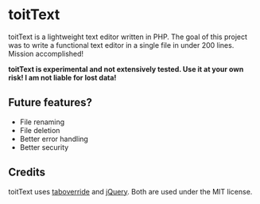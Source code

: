 # toitText
toitText is a lightweight text editor written in PHP. The goal of this project was to write a functional text editor in a single file in under 200 lines. Mission accomplished!

<strong>toitText is experimental and not extensively tested. Use it at your own risk! I am not liable for lost data!</strong>

<h2>Future features?</h2>
<ul>
  <li>File renaming</li>
  <li>File deletion</li>
  <li>Better error handling</li>
  <li>Better security</li>
</ul>

<h2>Credits</h2>
toitText uses <a href = 'https://github.com/wjbryant/taboverride'>taboverride</a> and <a href = 'https://jquery.org'>jQuery</a>. Both are used under the MIT license.
